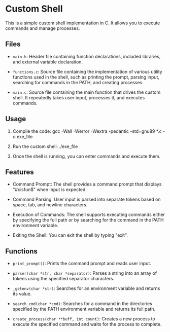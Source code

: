 # Custom Shell

This is a simple custom shell implementation in C. It allows you to execute commands and manage processes.

## Files

- `main.h`: Header file containing function declarations, included libraries, and external variable declaration.

- `functions.c`: Source file containing the implementation of various utility functions used in the shell, such as printing the prompt, parsing input, searching for commands in the PATH, and creating processes.

- `main.c`: Source file containing the main function that drives the custom shell. It repeatedly takes user input, processes it, and executes commands.

## Usage

1. Compile the code:
gcc -Wall -Werror -Wextra -pedantic -std=gnu89 *.c -o exe_file

2. Run the custom shell:
./exe_file

3. Once the shell is running, you can enter commands and execute them.

## Features

- Command Prompt: The shell provides a command prompt that displays "#cisfun$" when input is expected.

- Command Parsing: User input is parsed into separate tokens based on space, tab, and newline characters.

- Execution of Commands: The shell supports executing commands either by specifying the full path or by searching for the command in the PATH environment variable.

- Exiting the Shell: You can exit the shell by typing "exit".

## Functions

- `print_prompt()`: Prints the command prompt and reads user input.

- `parser(char *str, char *separator)`: Parses a string into an array of tokens using the specified separator characters.

- `_getenv(char *str)`: Searches for an environment variable and returns its value.

- `search_cmd(char *cmd)`: Searches for a command in the directories specified by the PATH environment variable and returns its full path.

- `create_process(char **buff, int count)`: Creates a new process to execute the specified command and waits for the process to complete.


